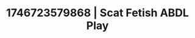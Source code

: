 ---
categories:
- Vocal tease
- Dominant softness
- AI-generated
- Cosplay
- Erotic dance
- ASMR
- Erotic slow burn
- Erotic close-up
image: /assets/images/1746723579868.jpg
layout: post
seo:
  description: Featured content with sensual Scat Fetish, ABDL Play. HD images available.
  keywords: Scat Fetish, ABDL Play
  og_image: /assets/images/1746723579868.jpg
  schema_type: VisualArtwork
tags:
- ABDL Play
- '#1746723579868'
- Scat Fetish
title: 1746723579868 | Scat Fetish ABDL Play
---
